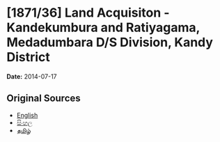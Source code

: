 # [1871/36] Land Acquisiton - Kandekumbura and Ratiyagama, Medadumbara  D/S Division, Kandy District

**Date:** 2014-07-17

## Original Sources

- [English](https://documents.gov.lk/view/extra-gazettes/2014/7/1871-36_E.pdf)
- [සිංහල](https://documents.gov.lk/view/extra-gazettes/2014/7/1871-36_S.pdf)
- [தமிழ்](https://documents.gov.lk/view/extra-gazettes/2014/7/1871-36_T.pdf)
